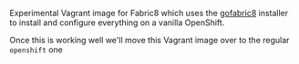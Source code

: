 Experimental Vagrant image for Fabric8 which uses the [gofabric8](https://github.com/fabric8io/gofabric8) installer to install and configure everything on a vanilla OpenShift.

Once this is working well we'll move this Vagrant image over to the regular `openshift` one